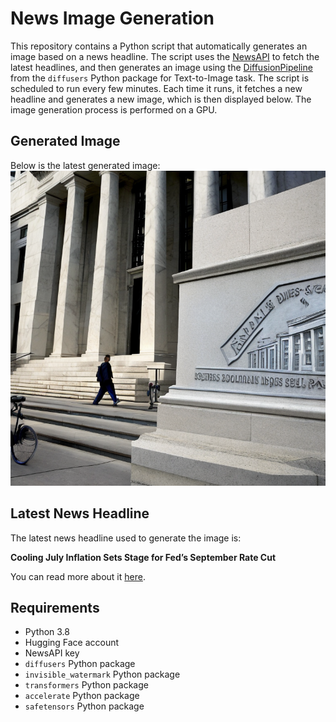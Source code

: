 # News Image Generation
This repository contains a Python script that automatically generates an image based on a news headline. The script uses the [NewsAPI](https://newsapi.org/) to fetch the latest headlines, and then generates an image using the [DiffusionPipeline](https://github.com/huggingface/diffusers) from the `diffusers` Python package for Text-to-Image task.
The script is scheduled to run every few minutes. Each time it runs, it fetches a new headline and generates a new image, which is then displayed below. The image generation process is performed on a GPU.

## Generated Image
Below is the latest generated image:
![Generated Image](image.png)

## Latest News Headline
The latest news headline used to generate the image is:

**Cooling July Inflation Sets Stage for Fed’s September Rate Cut**

You can read more about it [here](https://news.google.com/rss/articles/CBMilwFBVV95cUxNT1R2UTZNSGJ1c3lTR1FXZVpoS0dvT1Z6cFdZZ0YxWjhTRVdWVFlveE54SmlDd1pjcDFJUVk3aGc4SlVNSW96aWtxMzUwU3Vac0dscTNzYjlPQ1hTcmozVkVHUjhTSnlQYUFnbU9IcEczS2dYek5LVnZ1M3A5dzc4VVhUb19vbFUwYU1qaHBoWjExR2dVazA4?oc=5).

## Requirements
- Python 3.8
- Hugging Face account
- NewsAPI key
- `diffusers` Python package
- `invisible_watermark` Python package
- `transformers` Python package
- `accelerate` Python package
- `safetensors` Python package
